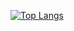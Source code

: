 [![Top Langs](https://github-readme-stats.vercel.app/api/top-langs/?username=iqbalnafee)](https://github.com/iqbalnafee/github-readme-stats)
